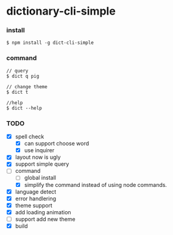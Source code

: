 # dictionary-cli-simple

### install

```shell
$ npm install -g dict-cli-simple
```

### command

```shell
// query
$ dict q pig

// change theme
$ dict t

//help
$ dict --help
```

### TODO
- [x] spell check
  - [x] can support choose word
  - [x] use inquirer
- [x] layout now is ugly
- [x] support simple query
- [ ] command
  - [ ] global install
  - [x] simplify the command instead of using node commands.
- [x] language detect
- [x] error handlering
- [x] theme support
- [x] add loading animation
- [ ] support add new theme
- [x] build